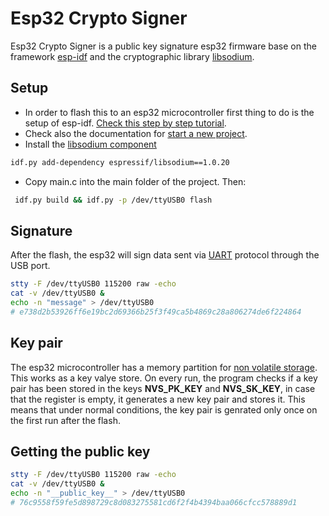 # Esp32 Crypto Signer

Esp32 Crypto Signer is a public key signature esp32 firmware base on the framework [esp-idf](https://docs.espressif.com/projects/esp-idf/en/latest/esp32/) and the cryptographic library [libsodium](https://doc.libsodium.org/).

## Setup

- In order to flash this to an esp32 microcontroller first thing to do is the setup of esp-idf. [Check this step by step tutorial](https://docs.espressif.com/projects/esp-idf/en/latest/esp32/get-started/linux-macos-setup.html).
- Check also the documentation for [start a new project](https://docs.espressif.com/projects/esp-idf/en/latest/esp32/api-guides/build-system.html#start-a-new-project).
- Install the [libsodium component](https://components.espressif.com/component/espressif/libsodium)

``` bash
idf.py add-dependency espressif/libsodium==1.0.20
```

- Copy main.c into the main folder of the project. Then:

``` bash
 idf.py build && idf.py -p /dev/ttyUSB0 flash
```

## Signature

After the flash, the esp32 will sign data sent via [UART](https://en.wikipedia.org/wiki/Universal_asynchronous_receiver-transmitter) protocol through the USB port. 

``` bash
stty -F /dev/ttyUSB0 115200 raw -echo
cat -v /dev/ttyUSB0 &
echo -n "message" > /dev/ttyUSB0
# e738d2b53926ff6e19bc2d69366b25f3f49ca5b4869c28a806274de6f224864
```

## Key pair

The esp32 microcontroller has a memory partition for [non volatile storage](https://docs.espressif.com/projects/esp-idf/en/latest/esp32/api-reference/storage/nvs_flash.html?highlight=nvs). This works as a key valye store. 
On every run, the program checks if a key pair has been stored in the keys __NVS_PK_KEY__ and __NVS_SK_KEY__, in case that the register is empty, it generates a new key pair and stores it. This means that under normal conditions, the key pair is genrated only once on the first run after the flash.

## Getting the public key

``` bash
stty -F /dev/ttyUSB0 115200 raw -echo
cat -v /dev/ttyUSB0 &
echo -n "__public_key__" > /dev/ttyUSB0
# 76c9558f59fe5d898729c8d083275581cd6f2f4b4394baa066cfcc578889d1
```
